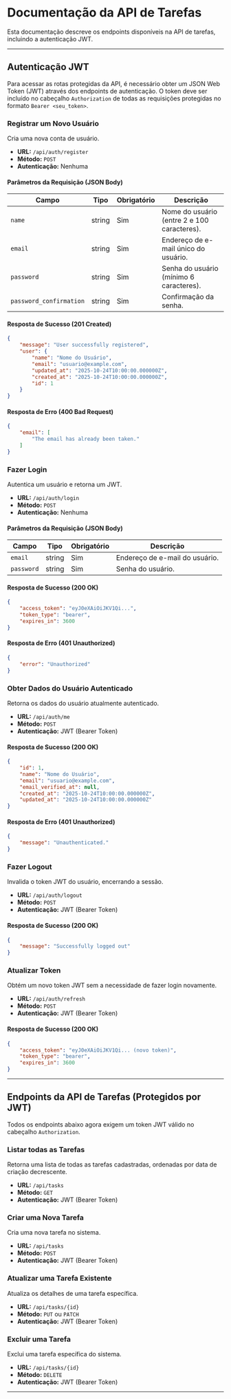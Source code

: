 # Documentação da API de Tarefas

Esta documentação descreve os endpoints disponíveis na API de tarefas, incluindo a autenticação JWT.

---

## Autenticação JWT

Para acessar as rotas protegidas da API, é necessário obter um JSON Web Token (JWT) através dos endpoints de autenticação. O token deve ser incluído no cabeçalho `Authorization` de todas as requisições protegidas no formato `Bearer <seu_token>`.

### Registrar um Novo Usuário

Cria uma nova conta de usuário.

-   **URL:** `/api/auth/register`
-   **Método:** `POST`
-   **Autenticação:** Nenhuma

#### Parâmetros da Requisição (JSON Body)

| Campo      | Tipo   | Obrigatório | Descrição                               |
|------------|--------|-------------|-----------------------------------------|
| `name`     | string | Sim         | Nome do usuário (entre 2 e 100 caracteres). |
| `email`    | string | Sim         | Endereço de e-mail único do usuário.    |
| `password` | string | Sim         | Senha do usuário (mínimo 6 caracteres). |
| `password_confirmation` | string | Sim | Confirmação da senha. |

#### Resposta de Sucesso (201 Created)

```json
{
    "message": "User successfully registered",
    "user": {
        "name": "Nome do Usuário",
        "email": "usuario@example.com",
        "updated_at": "2025-10-24T10:00:00.000000Z",
        "created_at": "2025-10-24T10:00:00.000000Z",
        "id": 1
    }
}
```

#### Resposta de Erro (400 Bad Request)

```json
{
    "email": [
        "The email has already been taken."
    ]
}
```

### Fazer Login

Autentica um usuário e retorna um JWT.

-   **URL:** `/api/auth/login`
-   **Método:** `POST`
-   **Autenticação:** Nenhuma

#### Parâmetros da Requisição (JSON Body)

| Campo      | Tipo   | Obrigatório | Descrição                               |
|------------|--------|-------------|-----------------------------------------|
| `email`    | string | Sim         | Endereço de e-mail do usuário.          |
| `password` | string | Sim         | Senha do usuário.                       |

#### Resposta de Sucesso (200 OK)

```json
{
    "access_token": "eyJ0eXAiOiJKV1Qi...",
    "token_type": "bearer",
    "expires_in": 3600
}
```

#### Resposta de Erro (401 Unauthorized)

```json
{
    "error": "Unauthorized"
}
```

### Obter Dados do Usuário Autenticado

Retorna os dados do usuário atualmente autenticado.

-   **URL:** `/api/auth/me`
-   **Método:** `POST`
-   **Autenticação:** JWT (Bearer Token)

#### Resposta de Sucesso (200 OK)

```json
{
    "id": 1,
    "name": "Nome do Usuário",
    "email": "usuario@example.com",
    "email_verified_at": null,
    "created_at": "2025-10-24T10:00:00.000000Z",
    "updated_at": "2025-10-24T10:00:00.000000Z"
}
```

#### Resposta de Erro (401 Unauthorized)

```json
{
    "message": "Unauthenticated."
}
```

### Fazer Logout

Invalida o token JWT do usuário, encerrando a sessão.

-   **URL:** `/api/auth/logout`
-   **Método:** `POST`
-   **Autenticação:** JWT (Bearer Token)

#### Resposta de Sucesso (200 OK)

```json
{
    "message": "Successfully logged out"
}
```

### Atualizar Token

Obtém um novo token JWT sem a necessidade de fazer login novamente.

-   **URL:** `/api/auth/refresh`
-   **Método:** `POST`
-   **Autenticação:** JWT (Bearer Token)

#### Resposta de Sucesso (200 OK)

```json
{
    "access_token": "eyJ0eXAiOiJKV1Qi... (novo token)",
    "token_type": "bearer",
    "expires_in": 3600
}
```

---

## Endpoints da API de Tarefas (Protegidos por JWT)

Todos os endpoints abaixo agora exigem um token JWT válido no cabeçalho `Authorization`.

### Listar todas as Tarefas

Retorna uma lista de todas as tarefas cadastradas, ordenadas por data de criação decrescente.

-   **URL:** `/api/tasks`
-   **Método:** `GET`
-   **Autenticação:** JWT (Bearer Token)

### Criar uma Nova Tarefa

Cria uma nova tarefa no sistema.

-   **URL:** `/api/tasks`
-   **Método:** `POST`
-   **Autenticação:** JWT (Bearer Token)

### Atualizar uma Tarefa Existente

Atualiza os detalhes de uma tarefa específica.

-   **URL:** `/api/tasks/{id}`
-   **Método:** `PUT` ou `PATCH`
-   **Autenticação:** JWT (Bearer Token)

### Excluir uma Tarefa

Exclui uma tarefa específica do sistema.

-   **URL:** `/api/tasks/{id}`
-   **Método:** `DELETE`
-   **Autenticação:** JWT (Bearer Token)

---